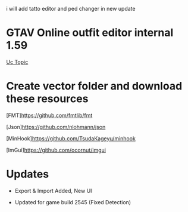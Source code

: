 i will add tatto editor and ped changer in new update

# GTAV Online outfit editor internal 1.59
[Uc Topic](https://www.unknowncheats.me/forum/grand-theft-auto-v/465334-outfit-editor-1-58-internal.html)

# Create vector folder and download these resources
[FMT]https://github.com/fmtlib/fmt

[Json]https://github.com/nlohmann/json

[MinHook]https://github.com/TsudaKageyu/minhook

[ImGui]https://github.com/ocornut/imgui

# Updates
+ Export & Import Added, New UI

+ Updated for game build 2545 (Fixed Detection)

